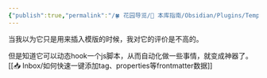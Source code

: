 ```yaml
---
{"publish":true,"permalink":"/🍀 花园导览/🧰 本库指南/Obsidian/Plugins/Templater.md","created":"2024-05-11","modified":"2025-06-06","published":"2025-07-10T21:30:49.515+08:00","tags":["obsidian插件"],"cssclasses":""}
---
```



当我以为它只是用来插入模版的时候，我对它的评价是不高的。

但是知道它可以动态hook一个js脚本，从而自动化做一些事情，就变成神器了。[[📥 Inbox/如何快速一键添加tag、properties等frontmatter数据]]